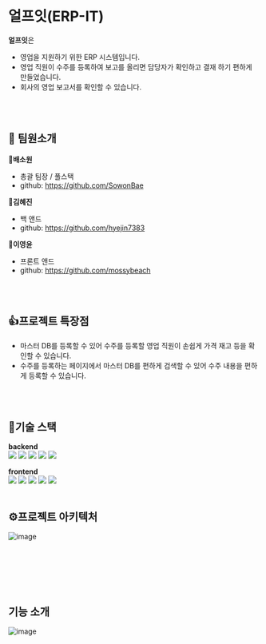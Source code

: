 # 얼프잇(ERP-IT)
**얼프잇**은 

- 영업을 지원하기 위한 ERP 시스템입니다. 
- 영업 직원이 수주를 등록하여 보고를 올리면 담당자가 확인하고 결재 하기 편하게 만들었습니다. 
- 회사의 영업 보고서를 확인할 수 있습니다.

<br><br>

## 💁 팀원소개
**💛배소원**
 - 총괄 팀장 / 풀스택
 - github: https://github.com/SowonBae

**💙김혜진**
 - 백 앤드
 - github: https://github.com/hyejin7383

**💚이영윤**
 - 프론트 앤드
 - github: https://github.com/mossybeach


<br><br>


## 👍프로젝트 특장점
- 마스터 DB를 등록할 수 있어 수주를 등록할 영업 직원이 손쉽게 가격 재고 등을 확인할 수 있습니다.
- 수주를 등록하는 페이지에서 마스터 DB를 편하게 검색할 수 있어 수주 내용을 편하게 등록할 수 있습니다. 


<br><br>

## 📑기술 스택
**backend**<br>
<img src="https://img.shields.io/badge/Java-6DB33F?style=flat-quare&amp;logo=Java&amp;logoColor=white"> <img src="https://img.shields.io/badge/Spring Boot-6DB33F?style=flat-quare&amp;logo=SpringBoot&amp;logoColor=white"> <img src="https://img.shields.io/badge/Spring Security-6DB33F?style=flat-square&amp;logo=Spring Security&amp;logoColor=white"> <img src="https://img.shields.io/badge/MySQL-4479A1?style=flat-square&amp;logo=MySQL&amp;logoColor=white"> <img src="https://img.shields.io/badge/Gradle-02402A?style=flat-square&amp;logo=Gradle&amp;logoColor=white"> 


**frontend**<br>
<img src="https://img.shields.io/badge/React-61DAFB?style=flat-square&amp;logo=React&amp;logoColor=black"> <img src="https://img.shields.io/badge/Node.js-339933?style=flat-square&amp;logo=Node.js&amp;logoColor=white"> <img src="https://img.shields.io/badge/Vite-646CFF?style=flat-square&amp;logo=Vite&amp;logoColor=white"> <img src="https://img.shields.io/badge/Tailwind CSS-06B6D4?style=flat-square&amp;logo=TailwindCSS&amp;logoColor=white"> <img src="https://img.shields.io/badge/Axios-5A29E4?style=flat-square&amp;logo=Axios&amp;logoColor=white"> 
<br><br>

## ⚙️프로젝트 아키텍처
![image](https://github.com/user-attachments/assets/c636747b-1f51-4b87-b4dd-fef2428a05ab)

<br><br>

<!-- ## 🗒️DB 설계 -->
<!-- ### My SQL -->

<br><br>

## 기능 소개
![image](https://github.com/user-attachments/assets/02664856-5bf1-4fbd-b83f-5128b8fb8180)
    


